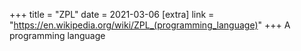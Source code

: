 +++
title = "ZPL"
date = 2021-03-06
[extra]
link = "https://en.wikipedia.org/wiki/ZPL_(programming_language)"
+++
A programming language

